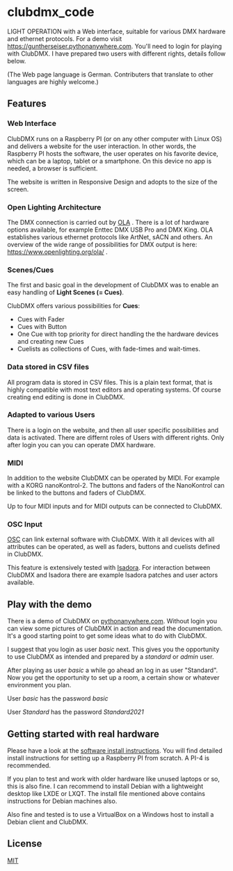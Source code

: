 # clubdmx_code

LIGHT OPERATION with a Web interface, suitable for various DMX hardware and ethernet protocols.
For a demo visit <https://guntherseiser.pythonanywhere.com>. You'll need to login for playing with ClubDMX. I have prepared two users with different rights, details follow below.

(The Web page language is German. Contributers that translate to other languages are highly welcome.)

## Features

### Web Interface

ClubDMX runs on a Raspberry PI (or on any other computer with Linux OS) and delivers a website for the user interaction. In other words, the Raspberry PI hosts the software, the user operates on his favorite device, which can be a laptop, tablet or a smartphone. On this device no app is needed, a browser is sufficient.

The website is written in Responsive Design and adopts to the size of the screen.

### Open Lighting Architecture

The DMX connection is carried out by [OLA](https://www.openlighting.org/) . There is a lot of hardware options available, for example Enttec DMX USB Pro and DMX King. OLA establishes various ethernet protocols like ArtNet, sACN and others. An overview of the wide range of possibilities for DMX output is here:
<https://www.openlighting.org/ola/> .

### Scenes/Cues

The first and basic goal in the development of ClubDMX was to enable an easy handling of **Light Scenes (= Cues)**. 

ClubDMX offers various possibilities for **Cues**:
* Cues with Fader
* Cues with Button
* One Cue with top priority for direct handling the the hardware devices and creating new Cues
* Cuelists as collections of Cues, with fade-times and wait-times.

### Data stored in CSV files

All program data is stored in CSV files. This is a plain text format, that is highly compatible with most text editors and operating systems. Of course creating end editing is done in ClubDMX.

### Adapted to various Users

There is a login on the website, and then all user specific possibilities and data is activated. There are differnt roles of Users with different rights. Only after login you can you can operate DMX hardware.

### MIDI

In addition to the website ClubDMX can be operated by MIDI. For example with a KORG nanoKontrol-2. The buttons and faders of the NanoKontrol can be linked to the buttons and faders of ClubDMX.

Up to four MIDI inputs and for MIDI outputs can be connected to ClubDMX.

### OSC Input

[OSC](https://en.wikipedia.org/wiki/Open_Sound_Control) can link external software with ClubDMX. With it all devices with all attributes can be operated, as well as faders, buttons and cuelists defined in ClubDMX.

This feature is extensively tested with [Isadora](https://troikatronix.com/). 
For interaction between ClubDMX and Isadora there are example Isadora patches and user actors available.

## Play with the demo

There is a demo of ClubDMX on [pythonanywhere.com](https://guntherseiser.pythonanywhere.com/index). Without login you can view some pictures of ClubDMX in action and read the documentation. It's a good starting point to get some ideas what to do with ClubDMX. 

I suggest that you login as user *basic* next. This gives you the opportunity to use ClubDMX as intended and prepared by a *standard* or *admin* user. 

After playing as user *basic* a while go ahead an log in as user "Standard". Now you get the opportunity to set up a room, a certain show or whatever environment you plan.

User *basic* has the password *basic*

User *Standard* has the password *Standard2021*

## Getting started with real hardware

Please have a look at the [software install instructions](install.md). You will find detailed install instructions for setting up a Raspberry PI from scratch. A PI-4 is recommended. 

If you plan to test and work with older hardware like unused laptops or so, this is also fine. I can recommend to install Debian with a lightweight desktop like LXDE or LXQT. The install file mentioned above contains instructions for Debian machines also.

Also fine and tested is to use a VirtualBox on a Windows host to install a Debian client and ClubDMX. 

## License

[MIT](LICENSE.md)